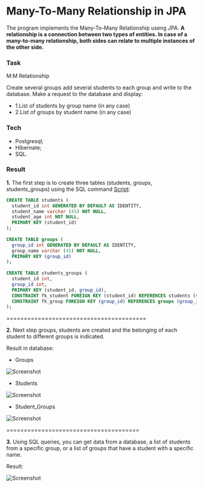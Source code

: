# Many-To-Many Relationship in JPA

The program implements the Many-To-Many Relationship useng JPA. **A relationship is a connection between two types of entities. In case of a many-to-many relationship, both sides can relate to multiple instances of the other side.**

### Task

M:M Relationship

Create several groups add several students to each group and write to the database. Make a request to the database and display:

- 1.List of students by group name (in any case) 
- 2.List of groups by student name (in any case)

### Tech

* Postgresql;
* Hibernate;
* SQL.

### Result

**1.** The first step is to create three tables (students, groups, students_groups) using the SQL command [Script](https://github.com/bbogdasha/postgresqlManyToMany/blob/master/Script.sql):

```sql
CREATE TABLE students (
  student_id int GENERATED BY DEFAULT AS IDENTITY,
  student_name varchar (45) NOT NULL,
  student_age int NOT NULL,
  PRIMARY KEY (student_id)
); 
 
CREATE TABLE groups (
  group_id int GENERATED BY DEFAULT AS IDENTITY,
  group_name varchar (45) NOT NULL,
  PRIMARY KEY (group_id)
);
 
CREATE TABLE students_groups (
  student_id int,
  group_id int,
  PRIMARY KEY (student_id, group_id),
  CONSTRAINT fk_student FOREIGN KEY (student_id) REFERENCES students (student_id),
  CONSTRAINT fk_group FOREIGN KEY (group_id) REFERENCES groups (group_id)
);
```

========================================

**2.** Next step groups, students are created and the belonging of each student to different groups is indicated.

Result in database:
- Groups

![Screenshot](https://github.com/bbogdasha/postgresqlManyToMany/blob/master/screenshots/Screenshot_1.jpg)
- Students

![Screenshot](https://github.com/bbogdasha/postgresqlManyToMany/blob/master/screenshots/Screenshot_2.jpg)
- Student_Groups

![Screenshot](https://github.com/bbogdasha/postgresqlManyToMany/blob/master/screenshots/Screenshot_3.jpg)


======================================

**3.** Using SQL queries, you can get data from a database, a list of students from a specific group, or a list of groups that have a student with a specific name.

Result: 

![Screenshot](https://github.com/bbogdasha/postgresqlManyToMany/blob/master/screenshots/Screenshot_4.jpg)

